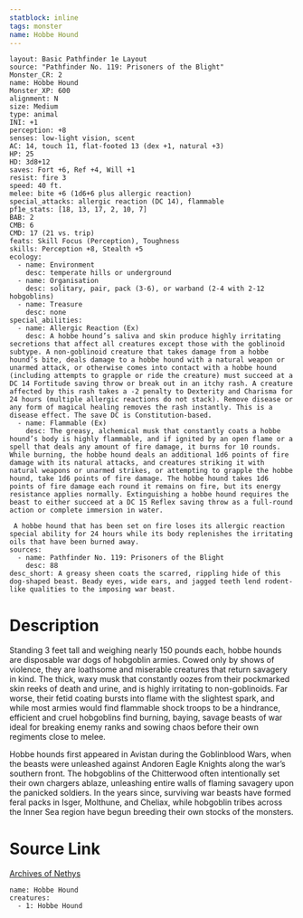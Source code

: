 ```yaml
---
statblock: inline
tags: monster
name: Hobbe Hound
---
```

```statblock
layout: Basic Pathfinder 1e Layout
source: "Pathfinder No. 119: Prisoners of the Blight"
Monster_CR: 2
name: Hobbe Hound
Monster_XP: 600
alignment: N
size: Medium
type: animal
INI: +1
perception: +8
senses: low-light vision, scent
AC: 14, touch 11, flat-footed 13 (dex +1, natural +3)
HP: 25
HD: 3d8+12
saves: Fort +6, Ref +4, Will +1
resist: fire 3
speed: 40 ft.
melee: bite +6 (1d6+6 plus allergic reaction)
special_attacks: allergic reaction (DC 14), flammable
pf1e_stats: [18, 13, 17, 2, 10, 7]
BAB: 2
CMB: 6
CMD: 17 (21 vs. trip)
feats: Skill Focus (Perception), Toughness
skills: Perception +8, Stealth +5
ecology:
  - name: Environment
    desc: temperate hills or underground
  - name: Organisation
    desc: solitary, pair, pack (3-6), or warband (2-4 with 2-12 hobgoblins)
  - name: Treasure
    desc: none
special_abilities:
  - name: Allergic Reaction (Ex)
    desc: A hobbe hound’s saliva and skin produce highly irritating secretions that affect all creatures except those with the goblinoid subtype. A non-goblinoid creature that takes damage from a hobbe hound’s bite, deals damage to a hobbe hound with a natural weapon or unarmed attack, or otherwise comes into contact with a hobbe hound (including attempts to grapple or ride the creature) must succeed at a DC 14 Fortitude saving throw or break out in an itchy rash. A creature affected by this rash takes a -2 penalty to Dexterity and Charisma for 24 hours (multiple allergic reactions do not stack). Remove disease or any form of magical healing removes the rash instantly. This is a disease effect. The save DC is Constitution-based.
  - name: Flammable (Ex)
    desc: The greasy, alchemical musk that constantly coats a hobbe hound’s body is highly flammable, and if ignited by an open flame or a spell that deals any amount of fire damage, it burns for 10 rounds. While burning, the hobbe hound deals an additional 1d6 points of fire damage with its natural attacks, and creatures striking it with natural weapons or unarmed strikes, or attempting to grapple the hobbe hound, take 1d6 points of fire damage. The hobbe hound takes 1d6 points of fire damage each round it remains on fire, but its energy resistance applies normally. Extinguishing a hobbe hound requires the beast to either succeed at a DC 15 Reflex saving throw as a full-round action or complete immersion in water.

 A hobbe hound that has been set on fire loses its allergic reaction special ability for 24 hours while its body replenishes the irritating oils that have been burned away.
sources:
  - name: Pathfinder No. 119: Prisoners of the Blight
    desc: 88
desc_short: A greasy sheen coats the scarred, rippling hide of this dog-shaped beast. Beady eyes, wide ears, and jagged teeth lend rodent-like qualities to the imposing war beast.
```
# Description
Standing 3 feet tall and weighing nearly 150 pounds each, hobbe hounds are disposable war dogs of hobgoblin armies. Cowed only by shows of violence, they are loathsome and miserable creatures that return savagery in kind. The thick, waxy musk that constantly oozes from their pockmarked skin reeks of death and urine, and is highly irritating to non-goblinoids. Far worse, their fetid coating bursts into flame with the slightest spark, and while most armies would find flammable shock troops to be a hindrance, efficient and cruel hobgoblins find burning, baying, savage beasts of war ideal for breaking enemy ranks and sowing chaos before their own regiments close to melee.

 Hobbe hounds first appeared in Avistan during the Goblinblood Wars, when the beasts were unleashed against Andoren Eagle Knights along the war’s southern front. The hobgoblins of the Chitterwood often intentionally set their own chargers ablaze, unleashing entire walls of flaming savagery upon the panicked soldiers. In the years since, surviving war beasts have formed feral packs in Isger, Molthune, and Cheliax, while hobgoblin tribes across the Inner Sea region have begun breeding their own stocks of the monsters.
# Source Link
[Archives of Nethys](https://aonprd.com/MonsterDisplay.aspx?ItemName=Hobbe%20Hound)
```encounter-table
name: Hobbe Hound
creatures:
  - 1: Hobbe Hound
```
